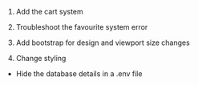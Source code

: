 


1) Add the cart system

2) Troubleshoot the favourite system error

3) Add bootstrap for design and viewport size changes

4) Change styling













* Hide the database details in a .env file



